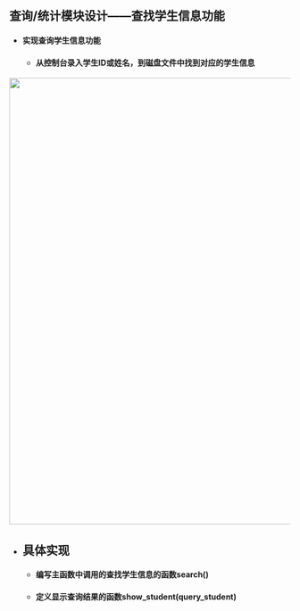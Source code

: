 ## 查询/统计模块设计——查找学生信息功能
- #### 实现查询学生信息功能
  - #### 从控制台录入学生ID或姓名，到磁盘文件中找到对应的学生信息
<img src='https://user-images.githubusercontent.com/99107924/187431785-950ed0a7-41a9-4078-9e02-a9013d7ff4ad.png' width='2031px' height='801px'>

- ## 具体实现
  - #### 编写主函数中调用的查找学生信息的函数search()
  - #### 定义显示查询结果的函数show_student(query_student)
  
